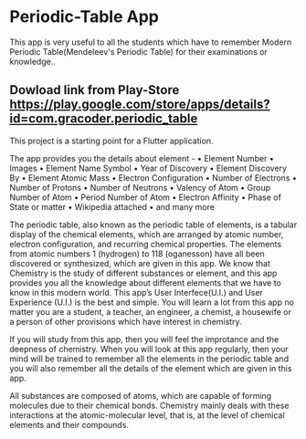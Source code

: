 # Periodic-Table App

This app is very useful to all the students which have to remember Modern Periodic Table(Mendeleev's Periodic Table) for their examinations or knowledge..

## Dowload link from Play-Store https://play.google.com/store/apps/details?id=com.gracoder.periodic_table

This project is a starting point for a Flutter application.

The app provides you the details about element -
• Element Number
• Images
• Element Name Symbol
• Year of Discovery
• Element Discovery By
• Element Atomic Mass
• Electron Configuration
• Number of Electrons
• Number of Protons
• Number of Neutrons
• Valency of Atom
• Group Number of Atom
• Period Number of Atom
• Electron Affinity
• Phase of State or matter
• Wikipedia attached
• and many more

The periodic table, also known as the periodic table of elements, is a tabular display of the chemical elements, which are arranged by atomic number, electron configuration, and recurring chemical properties. The elements from atomic numbers 1 (hydrogen) to 118 (oganesson) have all been discovered or synthesized, which are given in this app.
We know that Chemistry is the study of different substances or element, and this app provides you all the knowledge about different elements that we have to know in this modern world. This app’s User Interfece(U.I.) and User Experience (U.I.) is the best and simple. You will learn a lot from this app no matter you are a student, a teacher, an engineer, a chemist, a housewife or a person of other provisions which have interest in chemistry.

If you will study from this app, then you will feel the improtance and the deepness of chemistry.
When you will look at this app regularly, then your mind will be trained to remember all the elements in the periodic table and you will also remember all the details of the element which are given in this app.

All substances are composed of atoms, which are capable of forming molecules due to their chemical bonds. Chemistry mainly deals with these interactions at the atomic-molecular level, that is, at the level of chemical elements and their compounds.
